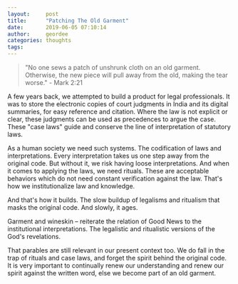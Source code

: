 ```yaml
---
layout:     post
title:      "Patching The Old Garment"
date:       2019-06-05 07:10:14
author:     geordee
categories: thoughts
tags:       
---
```


> "No one sews a patch of unshrunk cloth on an old garment. Otherwise, the new piece will pull away from the old, making the tear worse." - Mark 2:21

A few years back, we attempted to build a product for legal professionals. It was to store the electronic copies of court judgments in India and its digital summaries, for easy reference and citation. Where the law is not explicit or clear, these judgments can be used as precedences to argue the case. These "case laws" guide and conserve the line of interpretation of statutory laws.

As a human society we need such systems. The codification of laws and interpretations. Every interpretation takes us one step away from the original code. But without it, we risk having loose interpretations. And when it comes to applying the laws, we need rituals. These are acceptable behaviors which do not need constant verification against the law. That's how we institutionalize law and knowledge.

And that's how it builds. The slow buildup of legalisms and ritualism that masks the original code. And slowly, it ages.

Garment and wineskin – reiterate the relation of Good News to the institutional interpretations. The legalistic and ritualistic versions of the God's revelations.

That parables are still relevant in our present context too. We do fall in the trap of rituals and case laws, and forget the spirit behind the original code. It is very important to continually renew our understanding and renew our spirit against the written word, else we become part of an old garment.
